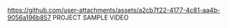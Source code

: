 

https://github.com/user-attachments/assets/a2cb7f22-4177-4c81-aa4b-9056a196b857
PROJECT SAMPLE VIDEO 
